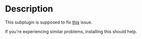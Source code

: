 # Description

This subplugin is supposed to fix [this](https://github.com/x07x08/TF2-Dodgeball-Modified/issues/7) issue.

If you're experiencing similar problems, installing this should help.
